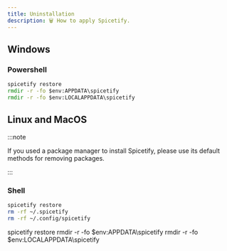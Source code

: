 ```yaml
---
title: Uninstallation
description: 🗑 How to apply Spicetify.
---
```


## Windows

### Powershell
```cmd
spicetify restore
rmdir -r -fo $env:APPDATA\spicetify
rmdir -r -fo $env:LOCALAPPDATA\spicetify
```

## Linux and MacOS

:::note

If you used a package manager to install Spicetify, please use its default methods for removing packages.

:::

### Shell
```bash
spicetify restore
rm -rf ~/.spicetify
rm -rf ~/.config/spicetify
```
spicetify restore
rmdir -r -fo $env:APPDATA\spicetify
rmdir -r -fo $env:LOCALAPPDATA\spicetify

